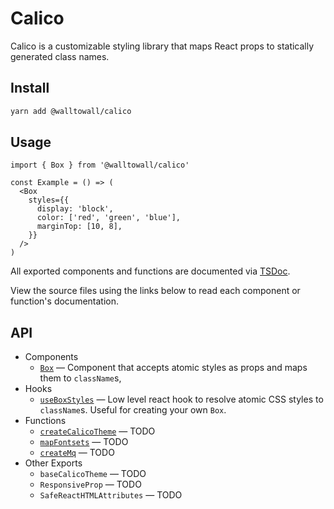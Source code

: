 # Calico

Calico is a customizable styling library that maps React props to statically
generated class names.

## Install

```bash
yarn add @walltowall/calico
```

## Usage

```tsx
import { Box } from '@walltowall/calico'

const Example = () => (
  <Box
    styles={{
      display: 'block',
      color: ['red', 'green', 'blue'],
      marginTop: [10, 8],
    }}
  />
)
```

All exported components and functions are documented via
[TSDoc](https://github.com/microsoft/tsdoc).

View the source files using the links below to read each component or function's
documentation.

## API

- Components
  - [`Box`][box] — Component that accepts atomic styles as props and maps them
    to `className`s,
- Hooks
  - [`useBoxStyles`][useboxstyles] — Low level react hook to resolve atomic CSS
    styles to `className`s. Useful for creating your own `Box`.
- Functions
  - [`createCalicoTheme`][createcalicotheme] — TODO
  - [`mapFontsets`][mapfontsets] — TODO
  - [`createMq`][createmq] — TODO
- Other Exports
  - `baseCalicoTheme` — TODO
  - `ResponsiveProp` — TODO
  - `SafeReactHTMLAttributes` — TODO

[box]: ./src/Box.tsx
[useboxstyles]: ./src/useBoxStyles.ts
[mapfontsets]: ./src/mapFontsets.ts
[createcalicotheme]: ./src/createCalicoTheme.ts
[createmq]: ./src/createMq.ts
